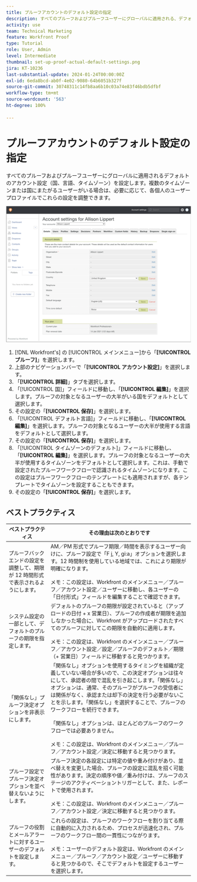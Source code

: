 ```yaml
---
title: プルーフアカウントのデフォルト設定の指定
description: すべてのプルーフおよびプルーフユーザーにグローバルに適用される、デフォルトのアカウント設定を行う方法を説明します。
activity: use
team: Technical Marketing
feature: Workfront Proof
type: Tutorial
role: User, Admin
level: Intermediate
thumbnail: set-up-proof-actual-default-settings.png
jira: KT-10236
last-substantial-update: 2024-01-24T00:00:00Z
exl-id: 6eda8bcd-ab0f-4e02-9080-64b6051b327f
source-git-commit: 30748311c14fb8aa6b10c03a74e83f46bdb5dfbf
workflow-type: tm+mt
source-wordcount: '563'
ht-degree: 100%

---
```


# プルーフアカウントのデフォルト設定の指定

すべてのプルーフおよびプルーフユーザーにグローバルに適用されるデフォルトのアカウント設定（国、言語、タイムゾーン）を設定します。複数のタイムゾーンまたは国にまたがるユーザーがいる場合は、必要に応じて、各個人のユーザープロファイルでこれらの設定を調整できます。

![プルーフ用アカウント設定ウィンドウ](assets/proof-system-setups-default-account-settings.png)

1. [!DNL Workfront's] の [!UICONTROL メインメニュー]から「**[!UICONTROL プルーフ]**」を選択します。
1. 上部のナビゲーションバーで「**[!UICONTROL アカウント設定]**」を選択します。
1. 「**[!UICONTROL 詳細]**」タブを選択します。
1. 「[!UICONTROL 国]」フィールドに移動し、「**[!UICONTROL 編集]**」を選択します。プルーフの対象となるユーザーの大半がいる国をデフォルトとして選択します。
1. その設定の「**[!UICONTROL 保存]**」を選択します。
1. 「[!UICONTROL デフォルト言語]」フィールドに移動し、「**[!UICONTROL 編集]**」を選択します。プルーフの対象となるユーザーの大半が使用する言語をデフォルトとして選択します。
1. その設定の「**[!UICONTROL 保存]**」を選択します。
1. 「[!UICONTROL タイムゾーンのデフォルト]」フィールドに移動し、「**[!UICONTROL 編集]**」を選択します。プルーフの対象となるユーザーの大半が使用するタイムゾーンをデフォルトとして選択します。これは、手動で設定されたプルーフワークフローで認識されるタイムゾーンになります。この設定はプルーフワークフローのテンプレートにも適用されますが、各テンプレートでタイムゾーンを設定することもできます。
1. その設定の「**[!UICONTROL 保存]**」を選択します。

## ベストプラクティス


| ベストプラクティス | その理由は次のとおりです |
|---|---|
| プルーフバックエンドの設定を調整して、期限が 12 時間形式で表示されるようにします。 | AM／PM 形式でプルーフ期限／時間を表示するユーザー向けに、プルーフ設定で「F j, Y, gi:a」オプションを選択します。12 時間制を使用している地域では、これにより期限が明確になります。<br> <br>メモ：この設定は、Workfront のメインメニュー／プルーフ／アカウント設定／ユーザーに移動し、各ユーザーの「日付形式」フィールドを編集することで確認できます。 |
| システム設定の一部として、デフォルトのプルーフの期限を指定します。 | デフォルトのプルーフの期限が設定されていると（アップロードの日付 + x 営業日）、プルーフの作成者が期限を追加しなかった場合に、Workfront がアップロードされたすべてのプルーフに対してこの期限を自動的に適用します。<br> <br>メモ：この設定は、Workfront のメインメニュー／プルーフ／アカウント設定／設定／プルーフのデフォルト／期限（+ 営業日）フィールドに移動すると見つかります。 |
| 「関係なし」プルーフ決定オプションを非表示にします。 | 「関係なし」オプションを使用するタイミングを組織が定義していない場合が多いので、この決定オプションは往々にして、承認者の間で混乱を引き起こします。「関係なし」オプションは、通常、そのプルーフがプルーフの受信者には関係がなく、承認または却下の決定を行う必要がないことを示します。「関係なし」を選択することで、プルーフのワークフローを続行できます。<br> <br>「関係なし」オプションは、ほとんどのプルーフのワークフローでは必要ありません。<br> <br>メモ：この設定は、Workfront のメインメニュー／プルーフ／アカウント設定／決定に移動すると見つかります。 |
| プルーフ設定でプルーフ決定オプションを並べ替えないようにします。 | プルーフ決定の各設定には特定の値や重み付けがあり、並べ替えを変更した場合、プルーフの設定に混乱を招く可能性があります。決定の順序や値／重み付けは、プルーフのステージのアクティベーショントリガーとして、また、レポートで使用されます。<br> <br>メモ：この設定は、Workfront のメインメニュー／プルーフ／アカウント設定／決定に移動すると見つかります。 |
| プルーフの役割とメールアラートに対するユーザーのデフォルトを設定します。 | これらの設定は、プルーフのワークフローを割り当てる際に自動的に入力されるため、プロセスが迅速化され、プルーフのワークフロー間の一貫性につながります。<br> <br>メモ：ユーザーのデフォルト設定は、Workfront のメインメニュー／プルーフ／アカウント設定／ユーザーに移動すると見つかるので、そこでデフォルトを設定するユーザーを選択します。 |
